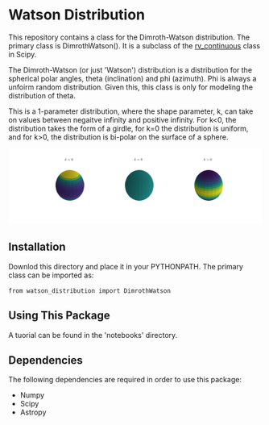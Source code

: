 # Watson Distribution

This repository contains a class for the Dimroth-Watson distribution.  The primary class is DimrothWatson(). It is a subclass of the [rv_continuous](https://docs.scipy.org/doc/scipy/reference/generated/scipy.stats.rv_continuous.html) class in Scipy.   

The Dimroth-Watson (or just 'Watson') distribution is a distribution for the spherical polar angles, theta (inclination) and phi (azimuth).  Phi is always a unfoirm random distribution.  Given this, this class is only for modeling the distribution of theta.  

This is a 1-parameter distribution, where the shape parameter, k, can take on values between negaitve infinity and positive infinity.  For k<0, the distribution takes the form of a girdle, for k=0 the distribution is uniform, and for k>0, the distribution is bi-polar on the surface of a sphere.  

![](./notebooks/pdf_plot.png)


## Installation

Downlod this directory and place it in your PYTHONPATH.  The primary class can be imported as:

```
from watson_distribution import DimrothWatson
```

## Using This Package

A tuorial can be found in the 'notebooks' directory.


## Dependencies

The following dependencies are required in order to use this package: 

* Numpy
* Scipy
* Astropy
 